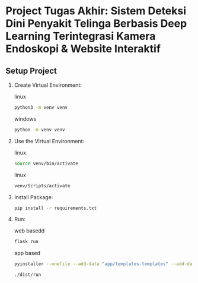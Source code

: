 # Project Tugas Akhir: Sistem Deteksi Dini Penyakit Telinga Berbasis Deep Learning Terintegrasi Kamera Endoskopi & Website Interaktif

## Setup Project

1. Create Virtual Environment:

    linux
    ```bash
    python3 -m venv venv
    ```
    windows
    ```bash
    python -m venv venv
    ```
1. Use the Virtual Environment:

    linux
    ```bash
    source venv/bin/activate
    ```
    linux
    ```bash
    venv/Scripts/activate
    ```
3. Install Package:
    ```bash
    pip install -r requirements.txt
    ```
2. Run:

    web basedd
    ```bash
    flask run
    ```
    app based
    ```bash
    pyinstaller --onefile --add-data "app/templates:templates" --add-data "app/static:static" --add-data "config.py:." run.py
    ```
    ```bash
    ./dist/run
    ```

